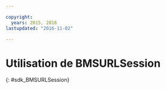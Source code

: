 ```yaml
---

copyright:
  years: 2015, 2016
lastupdated: "2016-11-02"

---
```

# Utilisation de BMSURLSession
{: #sdk_BMSURLSession}

